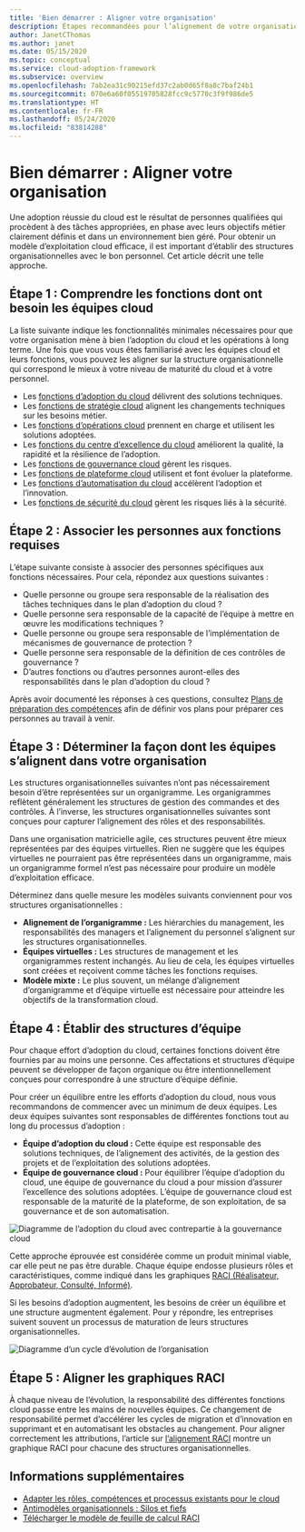 ```yaml
---
title: 'Bien démarrer : Aligner votre organisation'
description: Étapes recommandées pour l’alignement de votre organisation afin que vous soyez prêt pour une adoption réussie du cloud.
author: JanetCThomas
ms.author: janet
ms.date: 05/15/2020
ms.topic: conceptual
ms.service: cloud-adoption-framework
ms.subservice: overview
ms.openlocfilehash: 7ab2ea31c90215efd37c2ab0d65f8a8c7baf24b1
ms.sourcegitcommit: 070e6a60f05519705828fcc9c5770c3f9f986de5
ms.translationtype: HT
ms.contentlocale: fr-FR
ms.lasthandoff: 05/24/2020
ms.locfileid: "83814288"
---
```

# <a name="get-started-align-your-organization"></a>Bien démarrer : Aligner votre organisation

Une adoption réussie du cloud est le résultat de personnes qualifiées qui procèdent à des tâches appropriées, en phase avec leurs objectifs métier clairement définis et dans un environnement bien géré. Pour obtenir un modèle d’exploitation cloud efficace, il est important d’établir des structures organisationnelles avec le bon personnel. Cet article décrit une telle approche.

## <a name="step-1-understand-the-functions-required-for-successful-cloud-teams"></a>Étape 1 : Comprendre les fonctions dont ont besoin les équipes cloud

La liste suivante indique les fonctionnalités minimales nécessaires pour que votre organisation mène à bien l’adoption du cloud et les opérations à long terme. Une fois que vous vous êtes familiarisé avec les équipes cloud et leurs fonctions, vous pouvez les aligner sur la structure organisationnelle qui correspond le mieux à votre niveau de maturité du cloud et à votre personnel.

- Les [fonctions d’adoption du cloud](../organize/cloud-adoption.md) délivrent des solutions techniques.
- Les [fonctions de stratégie cloud](../organize/cloud-strategy.md) alignent les changements techniques sur les besoins métier.
- Les [fonctions d’opérations cloud](../organize/cloud-operations.md) prennent en charge et utilisent les solutions adoptées.
- Les [fonctions du centre d’excellence du cloud](../organize/cloud-center-of-excellence.md) améliorent la qualité, la rapidité et la résilience de l’adoption.
- Les [fonctions de gouvernance cloud](../organize/cloud-governance.md) gèrent les risques.
- Les [fonctions de plateforme cloud](../organize/cloud-platform.md) utilisent et font évoluer la plateforme.
- Les [fonctions d’automatisation du cloud](../organize/cloud-automation.md) accélèrent l’adoption et l’innovation.
- Les [fonctions de sécurité du cloud](../organize/cloud-security.md) gèrent les risques liés à la sécurité.

## <a name="step-2-map-people-to-the-required-functions"></a>Étape 2 : Associer les personnes aux fonctions requises

L’étape suivante consiste à associer des personnes spécifiques aux fonctions nécessaires. Pour cela, répondez aux questions suivantes :

- Quelle personne ou groupe sera responsable de la réalisation des tâches techniques dans le plan d’adoption du cloud ?
- Quelle personne sera responsable de la capacité de l’équipe à mettre en œuvre les modifications techniques ?
- Quelle personne ou groupe sera responsable de l’implémentation de mécanismes de gouvernance de protection ?
- Quelle personne sera responsable de la définition de ces contrôles de gouvernance ?
- D’autres fonctions ou d’autres personnes auront-elles des responsabilités dans le plan d’adoption du cloud ?

Après avoir documenté les réponses à ces questions, consultez [Plans de préparation des compétences](../plan/adapt-roles-skills-processes.md) afin de définir vos plans pour préparer ces personnes au travail à venir.

## <a name="step-3-determine-how-teams-align-within-your-organization"></a>Étape 3 : Déterminer la façon dont les équipes s’alignent dans votre organisation

Les structures organisationnelles suivantes n’ont pas nécessairement besoin d’être représentées sur un organigramme. Les organigrammes reflètent généralement les structures de gestion des commandes et des contrôles. À l’inverse, les structures organisationnelles suivantes sont conçues pour capturer l’alignement des rôles et des responsabilités.

Dans une organisation matricielle agile, ces structures peuvent être mieux représentées par des équipes virtuelles. Rien ne suggère que les équipes virtuelles ne pourraient pas être représentées dans un organigramme, mais un organigramme formel n’est pas nécessaire pour produire un modèle d’exploitation efficace.

Déterminez dans quelle mesure les modèles suivants conviennent pour vos structures organisationnelles :

- **Alignement de l’organigramme :** Les hiérarchies du management, les responsabilités des managers et l’alignement du personnel s’alignent sur les structures organisationnelles.
- **Équipes virtuelles :** Les structures de management et les organigrammes restent inchangés. Au lieu de cela, les équipes virtuelles sont créées et reçoivent comme tâches les fonctions requises.
- **Modèle mixte :** Le plus souvent, un mélange d’alignement d’organigramme et d’équipe virtuelle est nécessaire pour atteindre les objectifs de la transformation cloud.

## <a name="step-4-establish-team-structures"></a>Étape 4 : Établir des structures d’équipe

Pour chaque effort d’adoption du cloud, certaines fonctions doivent être fournies par au moins une personne. Ces affectations et structures d’équipe peuvent se développer de façon organique ou être intentionnellement conçues pour correspondre à une structure d’équipe définie.

Pour créer un équilibre entre les efforts d’adoption du cloud, nous vous recommandons de commencer avec un minimum de deux équipes. Les deux équipes suivantes sont responsables de différentes fonctions tout au long du processus d’adoption :

- **Équipe d’adoption du cloud :** Cette équipe est responsable des solutions techniques, de l’alignement des activités, de la gestion des projets et de l’exploitation des solutions adoptées.
- **Équipe de gouvernance cloud :** Pour équilibrer l’équipe d’adoption du cloud, une équipe de gouvernance du cloud a pour mission d’assurer l’excellence des solutions adoptées. L’équipe de gouvernance cloud est responsable de la maturité de la plateforme, de son exploitation, de sa gouvernance et de son automatisation.

![Diagramme de l’adoption du cloud avec contrepartie à la gouvernance cloud](../_images/ready/org-ready-best-practice.png)

Cette approche éprouvée est considérée comme un produit minimal viable, car elle peut ne pas être durable. Chaque équipe endosse plusieurs rôles et caractéristiques, comme indiqué dans les graphiques [RACI (Réalisateur, Approbateur, Consulté, Informé)](../organize/raci-alignment.md).

Si les besoins d’adoption augmentent, les besoins de créer un équilibre et une structure augmentent également. Pour y répondre, les entreprises suivent souvent un processus de maturation de leurs structures organisationnelles.

![Diagramme d’un cycle d’évolution de l’organisation](../_images/ready/org-ready-maturity.png)

## <a name="step-5-align-raci-charts"></a>Étape 5 : Aligner les graphiques RACI

À chaque niveau de l’évolution, la responsabilité des différentes fonctions cloud passe entre les mains de nouvelles équipes. Ce changement de responsabilité permet d’accélérer les cycles de migration et d’innovation en supprimant et en automatisant les obstacles au changement. Pour aligner correctement les attributions, l’article sur [l’alignement RACI](../organize/raci-alignment.md) montre un graphique RACI pour chacune des structures organisationnelles.

## <a name="additional-information"></a>Informations supplémentaires

- [Adapter les rôles, compétences et processus existants pour le cloud](../plan/adapt-roles-skills-processes.md)
- [Antimodèles organisationnels : Silos et fiefs](../organize/fiefdoms-silos.md)
- [Télécharger le modèle de feuille de calcul RACI](https://archcenter.blob.core.windows.net/cdn/fusion/management/raci-template.xlsx)
